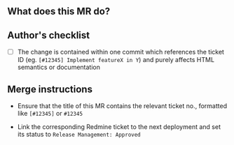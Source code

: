 ## What does this MR do?
<!--
Briefly describe what this MR is about.
Examples:
 Adds new document type: MyNewDocumentType
 Fixes js error in <some functionality>
-->


## Author's checklist
<!--
MRs must be marked as WIP until all checkboxes have been filled.
Checkboxes can be pre-filled before submitting the MR by replacing
[ ] with [x],
-->
- [ ] The change is contained within one commit which references the ticket ID (eg. `[#12345] Implement featureX in Y`) and purely affects HTML semantics or documentation

## Merge instructions

* Ensure that the title of this MR contains the relevant ticket no., formatted like `[#12345]` or `#12345`
- Link the corresponding Redmine ticket to the next deployment and set its status to `Release Management: Approved`

